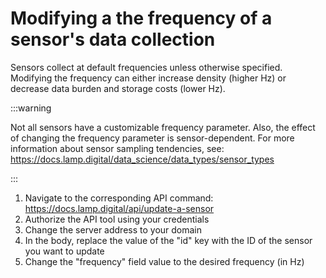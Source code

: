 # Modifying a the frequency of a sensor's data collection

Sensors collect at default frequencies unless otherwise specified. Modifying the frequency can either increase density (higher Hz) or decrease data burden and storage costs (lower Hz).

:::warning

Not all sensors have a customizable frequency parameter. Also, the effect of changing the frequency parameter is sensor-dependent. For more information about sensor sampling
tendencies, see: https://docs.lamp.digital/data_science/data_types/sensor_types

:::

1. Navigate to the corresponding API command: https://docs.lamp.digital/api/update-a-sensor
2. Authorize the API tool using your credentials
3. Change the server address to your domain
4. In the body, replace the value of the "id" key with the ID of the sensor you want to update
5. Change the "frequency" field value to the desired frequency (in Hz)
